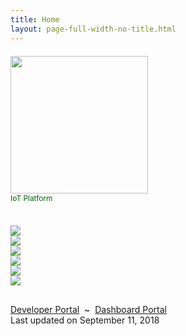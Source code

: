 ```yaml
---
title: Home
layout: page-full-width-no-title.html
---
```


<div class="row" style="margin: 20px 0 36px 0;">
<div class="col-12 text-center">
<a href="https://www.aylanetworks.com/"><img src="/assets/images/ayla-networks-logo-leaf.jpg" width="220px"></a>
<div style="color: darkgreen; font-size: 85%;">IoT Platform</div>
</div>
</div>

<div class="row">
<div class="col-md-4 text-center cat-tile2"><a href="/devices/"><img class="img-fluid" src="/assets/images/devices-450.jpg"></a></div>
<div class="col-md-4 text-center cat-tile2"><a href="/cloud/"><img class="img-fluid" src="/assets/images/cloud-450.jpg"></a></div>
<div class="col-md-4 text-center cat-tile2"><a href="/apps/"><img class="img-fluid" src="/assets/images/apps-450.jpg"></a></div>
</div>

<div class="row">
<div class="col-md-4 text-center cat-tile2"><a href="/glossary/"><img class="img-fluid" src="/assets/images/glossary-450.jpg"></a></div>
<div class="col-md-4 text-center cat-tile2"><a href="/training/"><img class="img-fluid" src="/assets/images/training-450.jpg"></a></div>
<div class="col-md-4 text-center cat-tile2"><a href="/certification/"><img class="img-fluid" src="/assets/images/certification-450.jpg"></a></div>
</div>

<div class="row" style="margin-top: 30px;">
<div class="col-12 text-center">
<a href="https://developer.aylanetworks.com/" target="_blank">Developer Portal</a>
<span>&nbsp;~&nbsp;</span>
<a href="https://dashboard-dev.aylanetworks.com/" target="_blank">Dashboard Portal</a>
</div>
<div class="col-12 text-center">
<span class="last-updated">Last updated on September 11, 2018</span>
</div>
</div>

<!--
<div class="row" style="margin-top: 30px;">
<div class="col-12 text-center">
<a href="https://www.linkedin.com/company/ayla-networks" target="_blank"><img src="/assets/images/linkedin.svg" height="16px"></a>
<a href="https://twitter.com/aylanetworks" target="_blank"><img src="/assets/images/twitter.svg" height="16px"></a>
<a href="https://www.facebook.com/Ayla-Networks-478621938884489" target="_blank"><img src="/assets/images/facebook.svg" height="16px"></a>
<a href="https://www.youtube.com/user/InternetOfThingsIoT" target="_blank"><img src="/assets/images/youtube.svg" height="16px"></a>
<a href="/assets/blt5de75fa8027618ab/Wechat QR_big.jpg" target="_self"><img src="/assets/images/wechat.svg" height="16px"></a>
<a href="http://weibo.com/aylanetworks" target="_blank"><img src="/assets/images/weibo.svg" height="16px"></a>
</div>
</div>
-->